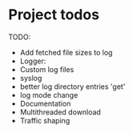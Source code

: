 Project todos
=============

TODO:
+ Add fetched file sizes to log
+ Logger: 
 + Custom log files
 + syslog
 + better log directory entries 'get'
 + log mode change
+ Documentation
+ Multithreaded download
+ Traffic shaping
